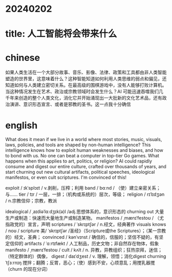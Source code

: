 # 20240202
# title: 人工智能将会带来什么

# chinese
如果人类生活在一个大部分故事、音乐、影像、法律、政策和工具都由非人类智能塑造的世界里，这意味着什么？这种智能知道如何利用人类思维的弱点和偏见，还知道如何与人类建立密切关系。在最高级的围棋游戏中，没有人能够打败计算机。当这种情况发生在艺术、政治或宗教领域时会发生什么？AI 可能迅速吞噬我们几千年来创造的整个人类文化，消化它并开始涌现出一大批新的文化艺术品，还有政治演讲、意识形态宣言、或者是邪教的圣书。这一点我十分确信

# english
What does it mean if we live in a world where most stories, music, visuals, laws, policies, and tools are shaped by non-human intelligence? This intelligence knows how to exploit human weaknesses and biases, and how to bond with us. No one can beat a computer in top-tier Go games. What happens when this applies to art, politics, or religion? AI could rapidly consume and digest our entire culture, crafted over thousands of years, and start churning out new cultural artifacts, political speeches, ideological manifestos, or even cult scriptures. I'm convinced of this!

exploit / ɪkˈsplɔɪt / v.剥削，压榨；利用
band / bɑːnd / （使）建立亲密关系；与……
tier / tɪr / 一层，一排；（机构或系统的）层次，等级；
religion / rɪˈlɪdʒən / n.宗教信仰；宗教，教派

idealogical / ˌaɪdiəˈlɑːdʒɪk(ə)l /adj.思想体系的，意识形态的
churning out 大量生产或制造：快速而大量地生产或制造某物。
manifestos / ˌmænɪˈfestoʊ / （尤指政党的）宣言，声明
scriptures / ˈskrɪptʃər / n.经文，经典著作
visuals 
knows  / noʊ /
scripture 美/ ˈskrɪptʃər /圣经》（Scripture或the Scriptures）；（某一宗教的）经文，圣典；
convinced / kənˈvɪnst / 确信的，信服的；坚信不疑的，有坚定信仰的
artifacts / ˈɑːrtɪfækt / 人工制品，历史文物；非自然存在物体，假象
manifesto / ˌmænɪˈfestoʊ /
cult / kʌlt / n.
异教，异教组织；狂热崇拜，迷信；（特定群体的）偶像，
digest / daɪˈdʒest / v.  理解，领悟；消化digest
churning ˈtʃɜːrnɪŋ 搅拌；翻腾；反胃，恶心；（使）感到不安，心烦意乱；用搅乳器搅（churn 的现在分词）
